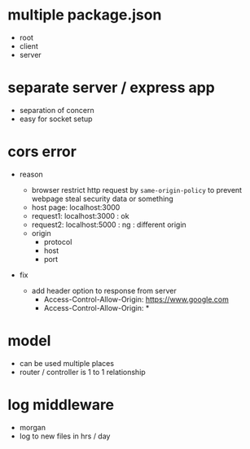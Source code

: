 # multiple package.json

- root
- client
- server

# separate server / express app

- separation of concern
- easy for socket setup

# cors error

- reason

  - browser restrict http request by `same-origin-policy` to prevent webpage steal security data or something
  - host page: localhost:3000
  - request1: localhost:3000 : ok
  - request2: localhost:5000 : ng : different origin
  - origin
    - protocol
    - host
    - port

- fix
  - add header option to response from server
    - Access-Control-Allow-Origin: https://www.google.com
    - Access-Control-Allow-Origin: \*

# model

- can be used multiple places
- router / controller is 1 to 1 relationship

# log middleware

- morgan
- log to new files in hrs / day
